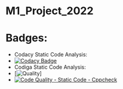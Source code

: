 # M1_Project_2022

# Badges:
 * Codacy Static Code Analysis:
 * [![Codacy Badge](https://app.codacy.com/project/badge/Grade/ab8c67fa35dd40c4be627330ca352c2d)](https://www.codacy.com/gh/Varsha-5/M1_Project_2022/dashboard?utm_source=github.com&amp;utm_medium=referral&amp;utm_content=Varsha-5/M1_Project_2022&amp;utm_campaign=Badge_Grade)
 * Codiga Static Code Analysis:
 * [![Quality](https://api.codiga.io/project/32184/score/svg)]
 * [![Code Quality - Static Code - Cppcheck](https://github.com/Varsha-5/M1_Project_2022/actions/workflows/cppcheck.yml/badge.svg?event=push)](https://github.com/Varsha-5/M1_Project_2022/actions/workflows/cppcheck.yml)

